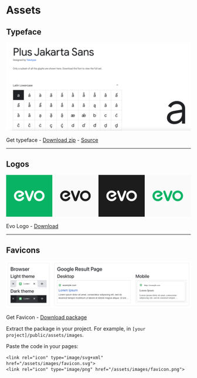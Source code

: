 # Assets

## Typeface

![](../../public/assets/previewtypeplusjakarta.png)

Get typeface - [Download zip](https://drive.google.com/file/d/1Q8nQand6Bgng0-zVXcetRlTtSekZiDL6/view?usp=sharing) - [Source](https://fonts.google.com/specimen/Plus+Jakarta+Sans?query=plus+ja)

---

## Logos

![](../../public/assets/previewlogo.png)

Evo Logo - [Download](https://drive.google.com/file/d/1Vx8KZ-x0p05rdu-j5f11CM06pYWDRtuM/view?usp=sharing)

---

## Favicons

![](../../public/assets/previewfavicon.png)

Get Favicon - [Download package](https://drive.google.com/file/d/1NOPkaKmEjGzNP8CciPUK_vAgoqe82stm/view?usp=sharing)

Extract the package in your project. For example, in `[your project]/public/assets/images`.

Paste the code in your pages:
```
<link rel="icon" type="image/svg+xml" href="/assets/images/favicon.svg">
<link rel="icon" type="image/png" href="/assets/images/favicon.png">
```